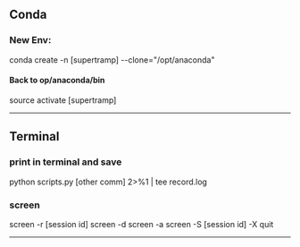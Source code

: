 ## Conda

### New Env:
conda create -n [supertramp] --clone="/opt/anaconda"

#### Back to op/anaconda/bin
source activate [supertramp]

--------------------------------------------------------------
## Terminal 
### print in terminal and save
python scripts.py [other comm] 2>%1 | tee record.log

### screen
screen -r [session id] 
screen -d
screen -a 
screen -S [session id] -X quit

-------------------------------------------------------------



